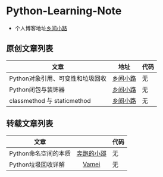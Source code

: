 # Python-Learning-Note

- 个人博客地址[乡间小路](www.flyrie.top)

## 原创文章列表
| 文章                             |                                             地址                                            | 代码 |
|----------------------------------|:-------------------------------------------------------------------------------------------:|------|
| Python对象引用、可变性和垃圾回收 | [乡间小路](http://flyrie.top/2018/04/01/Python_Object_References_Mutability_And_Recycling/) | 无   |
| Python闭包与装饰器               | [乡间小路](http://flyrie.top/2018/09/29/Python_Decorator_Closure/)                          | 无   |
| classmethod 与 staticmethod      | [乡间小路](http://flyrie.top/2018/08/16/Python_Decorators/)                                 | 无   |

## 转载文章列表
|文章                              |                                                                                             | 代码 |
|----------------------------------|:-------------------------------------------------------------------------------------------:|------|
| Python命名空间的本质             | [奔跑的小邵](http://www.cnblogs.com/windlaughing/archive/2013/05/26/3100362.html)           | 无   |
| Python垃圾回收详解               | [Vamei](https://www.cnblogs.com/vamei/p/3232088.html)                                       | 无   |

